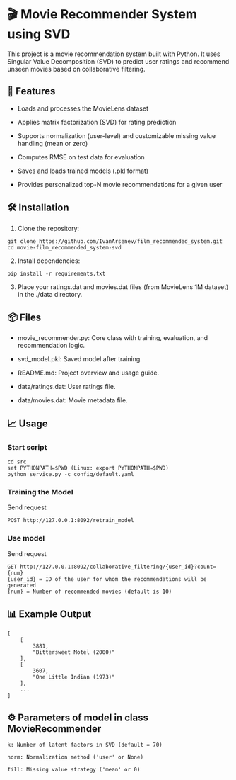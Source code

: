 # 🎬 Movie Recommender System using SVD

This project is a movie recommendation system built with Python. It uses Singular Value Decomposition (SVD) to predict user ratings and recommend unseen movies based on collaborative filtering.

## 🚀 Features
- Loads and processes the MovieLens dataset

- Applies matrix factorization (SVD) for rating prediction

- Supports normalization (user-level) and customizable missing value handling (mean or zero)

- Computes RMSE on test data for evaluation

- Saves and loads trained models (.pkl format)

- Provides personalized top-N movie recommendations for a given user

## 🛠️ Installation
1. Clone the repository:

```
git clone https://github.com/IvanArsenev/film_recommended_system.git
cd movie-film_recommended_system-svd
```
2. Install dependencies:

```
pip install -r requirements.txt
```
3. Place your ratings.dat and movies.dat files (from MovieLens 1M dataset) in the ./data directory.

## 📦 Files
- movie_recommender.py: Core class with training, evaluation, and recommendation logic.

- svd_model.pkl: Saved model after training.

- README.md: Project overview and usage guide.

- data/ratings.dat: User ratings file.

- data/movies.dat: Movie metadata file.

## 📈 Usage

### Start script
```
cd src
set PYTHONPATH=$PWD (Linux: export PYTHONPATH=$PWD)
python service.py -c config/default.yaml
```
### Training the Model

Send request
```
POST http://127.0.0.1:8092/retrain_model
```

### Use model

Send request
```
GET http://127.0.0.1:8092/collaborative_filtering/{user_id}?count={num}
{user_id} = ID of the user for whom the recommendations will be generated
{num} = Number of recommended movies (default is 10)
```

## 📊 Example Output
```
[
    [
        3881,
        "Bittersweet Motel (2000)"
    ],
    [
        3607,
        "One Little Indian (1973)"
    ],
    ...
]
```

## ⚙️ Parameters of model in class MovieRecommender
```
k: Number of latent factors in SVD (default = 70)

norm: Normalization method ('user' or None)

fill: Missing value strategy ('mean' or 0)
```
